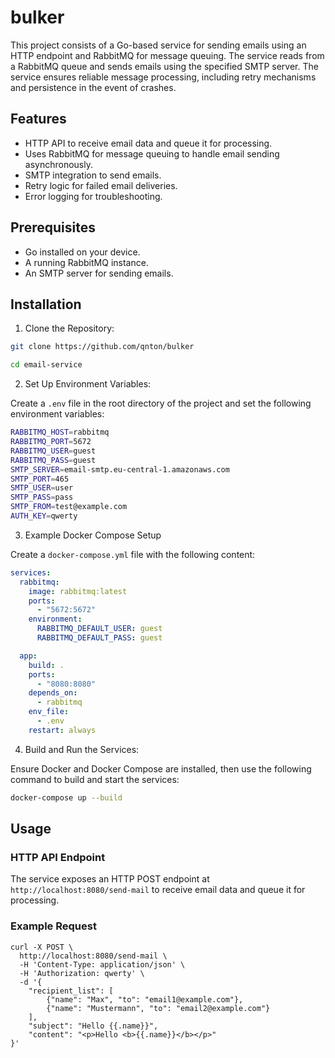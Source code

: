 # bulker

This project consists of a Go-based service for sending emails using an HTTP endpoint and RabbitMQ for message queuing. The service reads from a RabbitMQ queue and sends emails using the specified SMTP server. The service ensures reliable message processing, including retry mechanisms and persistence in the event of crashes.

## Features

- HTTP API to receive email data and queue it for processing.
- Uses RabbitMQ for message queuing to handle email sending asynchronously.
- SMTP integration to send emails.
- Retry logic for failed email deliveries.
- Error logging for troubleshooting.

## Prerequisites

- Go installed on your device.
- A running RabbitMQ instance.
- An SMTP server for sending emails.

## Installation

1. Clone the Repository:

```bash
git clone https://github.com/qnton/bulker
```

```bash
cd email-service
```

2. Set Up Environment Variables:

Create a `.env` file in the root directory of the project and set the following environment variables:

```bash
RABBITMQ_HOST=rabbitmq
RABBITMQ_PORT=5672
RABBITMQ_USER=guest
RABBITMQ_PASS=guest
SMTP_SERVER=email-smtp.eu-central-1.amazonaws.com
SMTP_PORT=465
SMTP_USER=user
SMTP_PASS=pass
SMTP_FROM=test@example.com
AUTH_KEY=qwerty
```

3. Example Docker Compose Setup

Create a `docker-compose.yml` file with the following content:

```yaml
services:
  rabbitmq:
    image: rabbitmq:latest
    ports:
      - "5672:5672"
    environment:
      RABBITMQ_DEFAULT_USER: guest
      RABBITMQ_DEFAULT_PASS: guest

  app:
    build: .
    ports:
      - "8080:8080"
    depends_on:
      - rabbitmq
    env_file:
      - .env
    restart: always
```

4. Build and Run the Services:

Ensure Docker and Docker Compose are installed, then use the following command to build and start the services:

```bash
docker-compose up --build
```

## Usage

### HTTP API Endpoint

The service exposes an HTTP POST endpoint at `http://localhost:8080/send-mail` to receive email data and queue it for processing.

### Example Request

```curl
curl -X POST \
  http://localhost:8080/send-mail \
  -H 'Content-Type: application/json' \
  -H 'Authorization: qwerty' \
  -d '{
	"recipient_list": [
		{"name": "Max", "to": "email1@example.com"},
		{"name": "Mustermann", "to": "email2@example.com"}
	],
	"subject": "Hello {{.name}}",
	"content": "<p>Hello <b>{{.name}}</b></p>"
}'
```
